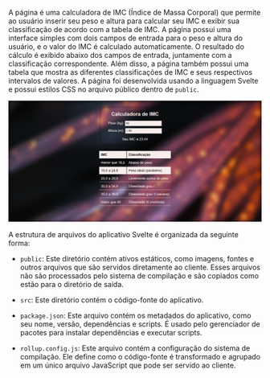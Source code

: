 A página é uma calculadora de IMC (Índice de Massa Corporal) que permite ao usuário inserir seu peso e altura para calcular seu IMC e exibir sua classificação de acordo com a tabela de IMC. A página possui uma interface simples com dois campos de entrada para o peso e altura do usuário, e o valor do IMC é calculado automaticamente. O resultado do cálculo é exibido abaixo dos campos de entrada, juntamente com a classificação correspondente. Além disso, a página também possui uma tabela que mostra as diferentes classificações de IMC e seus respectivos intervalos de valores. A página foi desenvolvida usando a linguagem Svelte e possui estilos CSS no arquivo público dentro de `public`.

<img src="https://github.com/DIEGOVZK/C214_Engenharia_de_software/blob/main/imc/documentation/mainimg.png" alt="main imc page">

A estrutura de arquivos do aplicativo Svelte é organizada da seguinte forma:

- `public`: Este diretório contém ativos estáticos, como imagens, fontes e outros arquivos que são servidos diretamente ao cliente. Esses arquivos não são processados pelo sistema de compilação e são copiados como estão para o diretório de saída.

- `src`: Este diretório contém o código-fonte do aplicativo. 
  
- `package.json`: Este arquivo contém os metadados do aplicativo, como seu nome, versão, dependências e scripts. É usado pelo gerenciador de pacotes para instalar dependências e executar scripts.

- `rollup.config.js`: Este arquivo contém a configuração do sistema de compilação. Ele define como o código-fonte é transformado e agrupado em um único arquivo JavaScript que pode ser servido ao cliente.